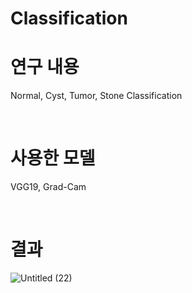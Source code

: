 # Classification


# 연구 내용
Normal, Cyst, Tumor, Stone Classification

<br/> 

# 사용한 모델
VGG19, Grad-Cam

<br/> 

# 결과

![Untitled (22)](https://github.com/ji-eun-lab/kidney_stone_classification/assets/73579127/77e99b12-6346-42d5-823e-4b348af0f859)
